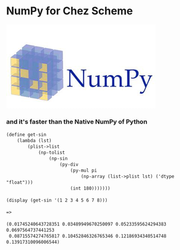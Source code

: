 # NumPy for Chez Scheme

![image](https://github.com/guenchi/numpy/blob/master/NumPy.jpeg)

### and it's faster than the Native NumPy of Python


```
(define get-sin
    (lambda (lst)
        (plist->list
            (np-tolist
                (np-sin
                    (py-div
                        (py-mul pi 
                            (np-array (list->plist lst) ('dtype "float")))
                        (int 180)))))))

(display (get-sin '(1 2 3 4 5 6 7 8)))

=>

(0.01745240643728351 0.03489949670250097 0.05233595624294383 0.0697564737441253
 0.08715574274765817 0.10452846326765346 0.12186934340514748 0.13917310096006544)
```
